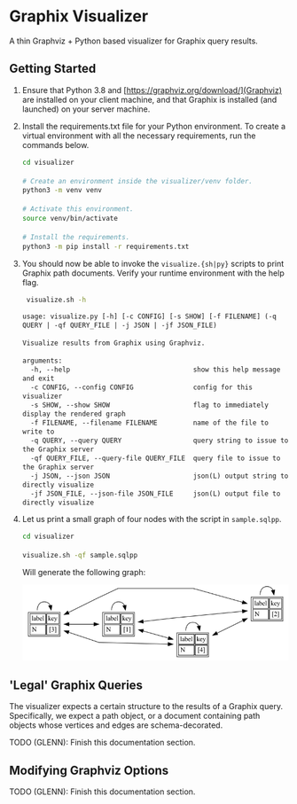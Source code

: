 # Graphix Visualizer
A thin Graphviz + Python based visualizer for Graphix query results.

## Getting Started

1. Ensure that Python 3.8 and [https://graphviz.org/download/](Graphviz) are installed on your client machine, and that Graphix is installed (and launched) on your server machine. 
2. Install the requirements.txt file for your Python environment. 
    To create a virtual environment with all the necessary requirements, run the commands below.
    ```bash
    cd visualizer

    # Create an environment inside the visualizer/venv folder.
    python3 -m venv venv
    
    # Activate this environment.
    source venv/bin/activate
    
    # Install the requirements.
    python3 -m pip install -r requirements.txt
    ```
3. You should now be able to invoke the `visualize.{sh|py}` scripts to print Graphix path documents.
    Verify your runtime environment with the help flag.
    ```bash
     visualize.sh -h
    ```
    ```
    usage: visualize.py [-h] [-c CONFIG] [-s SHOW] [-f FILENAME] (-q QUERY | -qf QUERY_FILE | -j JSON | -jf JSON_FILE)
    
    Visualize results from Graphix using Graphviz.
    
    arguments:
      -h, --help                               show this help message and exit
      -c CONFIG, --config CONFIG               config for this visualizer
      -s SHOW, --show SHOW                     flag to immediately display the rendered graph
      -f FILENAME, --filename FILENAME         name of the file to write to
      -q QUERY, --query QUERY                  query string to issue to the Graphix server
      -qf QUERY_FILE, --query-file QUERY_FILE  query file to issue to the Graphix server
      -j JSON, --json JSON                     json(L) output string to directly visualize
      -jf JSON_FILE, --json-file JSON_FILE     json(L) output file to directly visualize
   ```
4. Let us print a small graph of four nodes with the script in `sample.sqlpp`.
   ```bash
   cd visualizer
   
   visualize.sh -qf sample.sqlpp   
   ```
   Will generate the following graph:
   
   ![sample.png](sample.png)
   

## 'Legal' Graphix Queries

The visualizer expects a certain structure to the results of a Graphix query.
Specifically, we expect a path object, or a document containing path objects whose vertices and edges are schema-decorated.

TODO (GLENN): Finish this documentation section.

## Modifying Graphviz Options
    
TODO (GLENN): Finish this documentation section.
